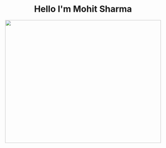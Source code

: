 <h1 align="center"> Hello I'm Mohit Sharma</h1>

<div align="center">
  <img src ="https://r7q6w9z6.rocketcdn.me/career/wp-content/uploads/2020/03/full-stack-development.gif" border-radius="3px" width="100%" height="400px"/>

</div>

 <br/>



</div>
</p>
